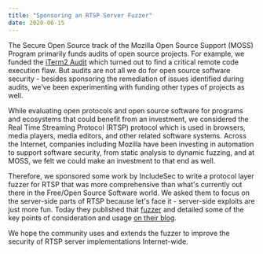 ```yaml
---
title: "Sponsoring an RTSP Server Fuzzer"
date: 2020-06-15
---
```


The Secure Open Source track of the Mozilla Open Source Support (MOSS) Program primarily funds audits of open source projects. For example, we funded the [iTerm2 Audit](https://blog.mozilla.org/security/2019/10/09/iterm2-critical-issue-moss-audit/) which turned out to find a critical remote code execution flaw. But audits are not all we do for open source software security - besides sponsoring the remediation of issues identified during audits, we’ve been experimenting with funding other types of projects as well.

While evaluating open protocols and open source software for programs and ecosystems that could benefit from an investment, we considered the Real Time Streaming Protocol (RTSP) protocol which is used in browsers, media players, media editors, and other related software systems. Across the Internet, companies including Mozilla have been investing in automation to support software security, from static analysis to dynamic fuzzing, and at MOSS, we felt we could make an investment to that end as well.

Therefore, we sponsored some work by IncludeSec to write a protocol layer fuzzer for RTSP that was more comprehensive than what's currently out there in the Free/Open Source Software world. We asked them to focus on the server-side parts of RTSP because let's face it - server-side exploits are just more fun. Today they published that [fuzzer](https://github.com/IncludeSecurity/RTSPhuzz) and detailed some of the key points of consideration and usage [on their blog](https://blog.includesecurity.com/2020/06/RTSPhuzzer-Mozilla-Sponsored-Fuzzer-Release.html).

We hope the community uses and extends the fuzzer to improve the security of RTSP server implementations Internet-wide.
